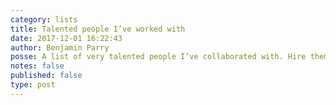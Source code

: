 ```yaml
---
category: lists
title: Talented people I’ve worked with
date: 2017-12-01 16:22:43
author: Benjamin Parry
posse: A list of very talented people I’ve collaborated with. Hire them!
notes: false
published: false
type: post
---
```

